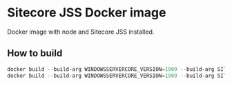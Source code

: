 # Sitecore JSS Docker image

Docker image with node and Sitecore JSS installed.

## How to build

```powershell
docker build --build-arg WINDOWSSERVERCORE_VERSION=1909 --build-arg SITECOREJSS_VERSION=13.0.5 -t sitecore-jss-cli:13.0.5-nanoserver-1909 .
docker build --build-arg WINDOWSSERVERCORE_VERSION=1909 --build-arg SITECOREJSS_VERSION=14.0.0 -t sitecore-jss-cli:14.0.0-nanoserver-1909 .
```